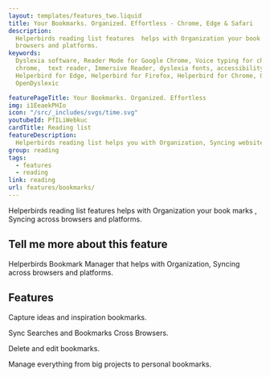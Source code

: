 ```yaml
---
layout: templates/features_two.liquid
title: Your Bookmarks. Organized. Effortless - Chrome, Edge & Safari
description:
  Helperbirds reading list features  helps with Organization your book marks , Syncing across
  browsers and platforms.
keywords:
  Dyslexia software, Reader Mode for Google Chrome, Voice typing for chrome, Text to speech for
  chrome,  text reader, Immersive Reader, dyslexia fonts, accessibility software, dyslexia software,
  Helperbird for Edge, Helperbird for Firefox, Helperbird for Chrome, Opendyslexic for Chrome,
  OpenDyslexic

featurePageTitle: Your Bookmarks. Organized. Effortless
img: i1EeaekPHIo
icon: "/src/_includes/svgs/time.svg"
youtubeId: PfILiWebkuc
cardTitle: Reading list
featureDescription:
  Helperbirds reading list helps you with Organization, Syncing websites to read later.
group: reading
tags: 
  - features
  - reading
link: reading
url: features/bookmarks/
---
```


 
Helperbirds reading list features helps with Organization your book marks , Syncing across browsers and platforms.
      

## Tell me more about this feature

Helperbirds Bookmark Manager that helps with Organization, Syncing across browsers and platforms.</p>


## Features

Capture ideas and inspiration bookmarks.

Sync Searches and Bookmarks Cross Browsers.

Delete and edit bookmarks.

Manage everything from big projects to personal bookmarks.




































